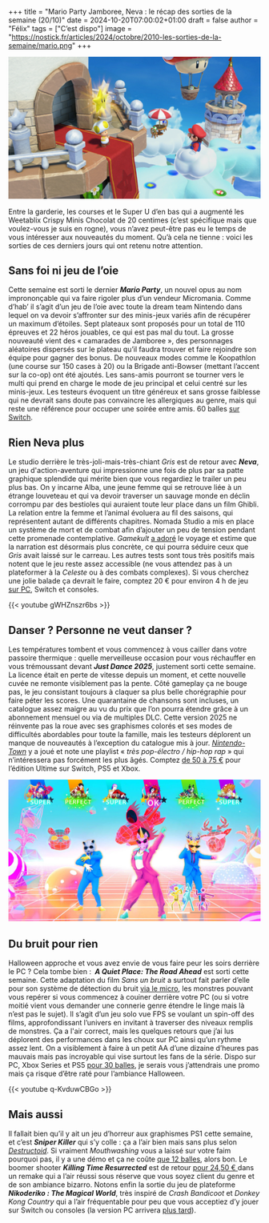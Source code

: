 
+++
title = "Mario Party Jamboree, Neva : le récap des sorties de la semaine (20/10)"
date = 2024-10-20T07:00:02+01:00
draft = false
author = "Félix"
tags = ["C’est dispo"]
image = "https://nostick.fr/articles/2024/octobre/2010-les-sorties-de-la-semaine/mario.png"
+++

![Le jeu Super Mario Party Jamboree](mario.png "Bonjour, un exemplaire de Mario Party Jeanbore s’il vous plait. Jeanbori ? Djam-bou-wee ?")

Entre la garderie, les courses et le Super U d’en bas qui a augmenté les Weetablix Crispy Minis Chocolat de 20 centimes (c’est spécifique mais que voulez-vous je suis en rogne), vous n’avez peut-être pas eu le temps de vous intéresser aux nouveautés du moment. Qu’à cela ne tienne : voici les sorties de ces derniers jours qui ont retenu notre attention.

## Sans foi ni jeu de l’oie

Cette semaine est sorti le dernier ***Mario Party***, un nouvel opus au nom imprononçable qui va faire rigoler plus d’un vendeur Micromania. Comme d’hab’ il s’agit d’un jeu de l’oie avec toute la dream team Nintendo dans lequel on va devoir s’affronter sur des minis-jeux variés afin de récupérer un maximum d’étoiles. Sept plateaux sont proposés pour un total de 110 épreuves et 22 héros jouables, ce qui est pas mal du tout. La grosse nouveauté vient des « camarades de Jamboree », des personnages aléatoires dispersés sur le plateau qu’il faudra trouver et faire rejoindre son équipe pour gagner des bonus. De nouveaux modes comme le Koopathlon (une course sur 150 cases à 20) ou la Brigade anti-Bowser (mettant l’accent sur la co-op) ont été ajoutés. Les sans-amis pourront se tourner vers le multi qui prend en charge le mode de jeu principal et celui centré sur les minis-jeux. Les testeurs évoquent un titre généreux et sans grosse faiblesse qui ne devrait sans doute pas convaincre les allergiques au genre, mais qui reste une référence pour occuper une soirée entre amis. 60 balles [sur Switch](https://www.nintendo.com/fr-fr/Jeux/Jeux-Nintendo-Switch/Super-Mario-Party-Jamboree-2591147.html).

## Rien Neva plus

Le studio derrière le très-joli-mais-très-chiant *Gris* est de retour avec ***Neva***, un jeu d'action-aventure qui impressionne une fois de plus par sa patte graphique splendide qui mérite bien que vous regardiez le trailer un peu plus bas. On y incarne Alba, une jeune femme qui se retrouve liée à un étrange louveteau et qui va devoir traverser un sauvage monde en déclin corrompu par des bestioles qui auraient toute leur place dans un film Ghibli. La relation entre la femme et l’animal évoluera au fil des saisons, qui représentent autant de différents chapitres. Nomada Studio a mis en place un système de mort et de combat afin d’ajouter un peu de tension pendant cette promenade contemplative. *Gamekult* [a adoré](https://www.gamekult.com/jeux/neva-3050886845/test.html) le voyage et estime que la narration est désormais plus concrète, ce qui pourra séduire ceux que *Gris* avait laissé sur le carreau. Les autres tests sont tous très positifs mais notent que le jeu reste assez accessible (ne vous attendez pas à un plateformer à la *Celeste* ou à des combats complexes). Si vous cherchez une jolie balade ça devrait le faire, comptez 20 € pour environ 4 h de jeu [sur PC](https://store.steampowered.com/app/2420660/Neva/), Switch et consoles.

{{< youtube gWHZnszr6bs >}}

## Danser ? Personne ne veut danser ?

Les températures tombent et vous commencez à vous cailler dans votre passoire thermique : quelle merveilleuse occasion pour vous réchauffer en vous trémoussant devant ***‌Just Dance 2025***, justement sorti cette semaine. La licence était en perte de vitesse depuis un moment, et cette nouvelle cuvée ne remonte visiblement pas la pente. Côté gameplay ça ne bouge pas, le jeu consistant toujours à claquer sa plus belle chorégraphie pour faire péter les scores. Une quarantaine de chansons sont incluses, un catalogue assez maigre au vu du prix que l’on pourra étendre grâce à un abonnement mensuel ou via de multiples DLC. Cette version 2025 ne réinvente pas la roue avec ses graphismes colorés et ses modes de difficultés abordables pour toute la famille, mais les testeurs déplorent un manque de nouveautés à l’exception du catalogue mis à jour. *[Nintendo-Town](https://www.nintendo-town.fr/2024/10/15/just-dance-2025-edition-nintendo-switch-le-test/)* y a joué et note une playlist « *très pop-électro / hip-hop rap* » qui n’intéressera pas forcément les plus âgés. Comptez [de 50 à 75 €](https://www.ubisoft.com/fr-fr/game/just-dance/2025/buy) pour l’édition Ultime sur Switch, PS5 et Xbox.

![Le jeu Just Dance 2025](dance.jpg "Qui sait, peut-être que vos mouvements de hanches sur Céline Dion ou Billie Eilish réchaufferont l’action Ubisoft, qui n’est pas en grande forme en ce moment.")

## Du bruit pour rien

Halloween approche et vous avez envie de vous faire peur les soirs derrière le PC ? Cela tombe bien : ***‌ A Quiet Place: The Road Ahead*** est sorti cette semaine. Cette adaptation du film *Sans un bruit* a surtout fait parler d’elle pour son système de détection du bruit [via le micro](https://nostick.fr/articles/2024/octobre/1010-a-quiet-place-pas-un-mot/), les monstres pouvant vous repérer si vous commencez à couiner derrière votre PC (ou si votre moitié vient vous demander une connerie genre étendre le linge mais là n’est pas le sujet). Il s’agit d’un jeu solo vue FPS se voulant un spin-off des films, approfondissant l’univers en invitant à traverser des niveaux remplis de monstres. Ça a l'air correct, mais les quelques retours que j’ai lus déplorent des performances dans les choux sur PC ainsi qu’un rythme assez lent. On a visiblement à faire à un petit AA d’une dizaine d’heures pas mauvais mais pas incroyable qui vise surtout les fans de la série. Dispo sur PC, Xbox Series et PS5 [pour 30 balles](https://store.steampowered.com/app/2233120/A_Quiet_Place_The_Road_Ahead/), je serais vous j’attendrais une promo mais ça risque d’être raté pour l’ambiance Halloween.

{{< youtube q-KvduwCBGo >}}

## Mais aussi

Il fallait bien qu’il y ait un jeu d’horreur aux graphismes PS1 cette semaine, et c’est ***Sniper Killer*** qui s’y colle : ça a l’air bien mais sans plus selon *[Destructoid](https://www.destructoid.com/reviews/review-sniper-killer/)*. Si vraiment *Mouthwashing* vous a laissé sur votre faim pourquoi pas, il y a une démo et ça ne coûte [que 12 balles](https://store.steampowered.com/app/2389570/Sniper_Killer/), alors bon. Le boomer shooter ***‌Killing Time Resurrected*** est de retour [pour 24,50 € ](https://store.steampowered.com/app/1733170/Killing_Time_Resurrected/) dans un remake qui a l’air réussi sous réserve que vous soyez client du genre et de son ambiance bizarro. Notons enfin la sortie du jeu de plateforme ***‌Nikoderiko : The Magical World***, très inspiré de *Crash Bandicoot* et *Donkey Kong Country* qui a l’air fréquentable pour peu que vous acceptiez d’y jouer sur Switch ou consoles (la version PC arrivera [plus tard](https://store.steampowered.com/app/2374190/Nikoderiko_The_Magical_World/)).
